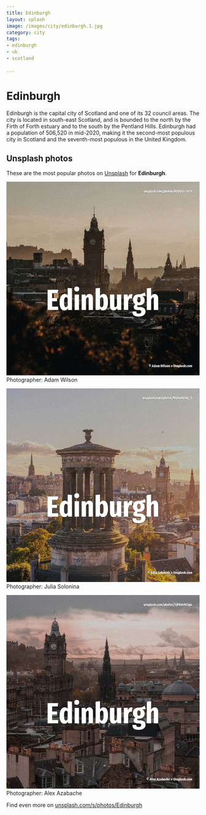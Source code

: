 ```yaml
---
title: Edinburgh
layout: splash
image: /images/city/edinburgh.1.jpg
category: city
tags:
- edinburgh
- uk
- scotland

---
```

# Edinburgh

Edinburgh  is the capital city of Scotland and one of its 32 council areas. The city is located in south-east Scotland, and is bounded to the north by the Firth of Forth  estuary and to the south by the Pentland Hills. Edinburgh had a population of  506,520 in mid-2020, making it the second-most populous city in Scotland and the seventh-most  populous in the United Kingdom. 

 
## Unsplash photos
These are the most popular photos on [Unsplash](https://unsplash.com) for **Edinburgh**.
 
![Edinburgh](/images/city/edinburgh.1.jpg)
Photographer:  Adam Wilson
 
![Edinburgh](/images/city/edinburgh.2.jpg)
Photographer:  Julia Solonina
 
![Edinburgh](/images/city/edinburgh.3.jpg)
Photographer:  Alex Azabache
 
Find even more on [unsplash.com/s/photos/Edinburgh](https://unsplash.com/s/photos/Edinburgh)
 
